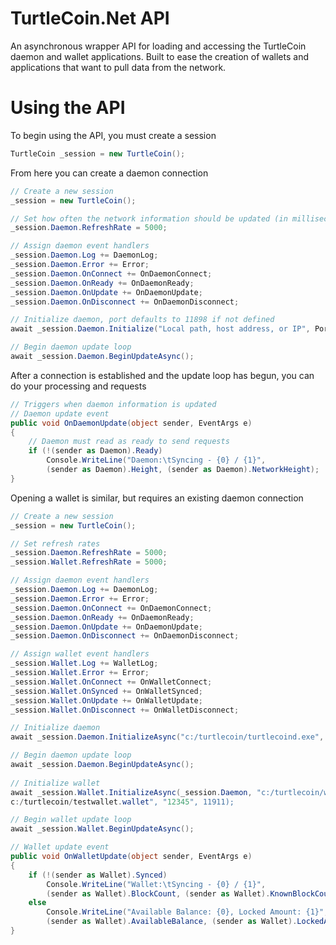 # TurtleCoin.Net API

An asynchronous wrapper API for loading and accessing the TurtleCoin daemon and wallet applications. Built to ease the creation of wallets and applications that want to pull data from the network.

# Using the API

To begin using the API, you must create a session

```C#
TurtleCoin _session = new TurtleCoin();
```

From here you can create a daemon connection

```C#
// Create a new session
_session = new TurtleCoin();

// Set how often the network information should be updated (in milliseconds)
_session.Daemon.RefreshRate = 5000;

// Assign daemon event handlers
_session.Daemon.Log += DaemonLog;
_session.Daemon.Error += Error;
_session.Daemon.OnConnect += OnDaemonConnect;
_session.Daemon.OnReady += OnDaemonReady;
_session.Daemon.OnUpdate += OnDaemonUpdate;
_session.Daemon.OnDisconnect += OnDaemonDisconnect;

// Initialize daemon, port defaults to 11898 if not defined
await _session.Daemon.Initialize("Local path, host address, or IP", Port);

// Begin daemon update loop
await _session.Daemon.BeginUpdateAsync();
```

After a connection is established and the update loop has begun, you can do your processing and requests

```C#
// Triggers when daemon information is updated
// Daemon update event
public void OnDaemonUpdate(object sender, EventArgs e)
{
    // Daemon must read as ready to send requests
    if (!(sender as Daemon).Ready)
        Console.WriteLine("Daemon:\tSyncing - {0} / {1}",
        (sender as Daemon).Height, (sender as Daemon).NetworkHeight);
}
```

Opening a wallet is similar, but requires an existing daemon connection

```C#
// Create a new session
_session = new TurtleCoin();

// Set refresh rates
_session.Daemon.RefreshRate = 5000;
_session.Wallet.RefreshRate = 5000;

// Assign daemon event handlers
_session.Daemon.Log += DaemonLog;
_session.Daemon.Error += Error;
_session.Daemon.OnConnect += OnDaemonConnect;
_session.Daemon.OnReady += OnDaemonReady;
_session.Daemon.OnUpdate += OnDaemonUpdate;
_session.Daemon.OnDisconnect += OnDaemonDisconnect;

// Assign wallet event handlers
_session.Wallet.Log += WalletLog;
_session.Wallet.Error += Error;
_session.Wallet.OnConnect += OnWalletConnect;
_session.Wallet.OnSynced += OnWalletSynced;
_session.Wallet.OnUpdate += OnWalletUpdate;
_session.Wallet.OnDisconnect += OnWalletDisconnect;

// Initialize daemon
await _session.Daemon.InitializeAsync("c:/turtlecoin/turtlecoind.exe", 11898);

// Begin daemon update loop
await _session.Daemon.BeginUpdateAsync();
            
// Initialize wallet
await _session.Wallet.InitializeAsync(_session.Daemon, "c:/turtlecoin/walletd.exe", 
c:/turtlecoin/testwallet.wallet", "12345", 11911);

// Begin wallet update loop
await _session.Wallet.BeginUpdateAsync();
```

```C#
// Wallet update event
public void OnWalletUpdate(object sender, EventArgs e)
{
    if (!(sender as Wallet).Synced)
        Console.WriteLine("Wallet:\tSyncing - {0} / {1}",
        (sender as Wallet).BlockCount, (sender as Wallet).KnownBlockCount);
    else
        Console.WriteLine("Available Balance: {0}, Locked Amount: {1}",
        (sender as Wallet).AvailableBalance, (sender as Wallet).LockedAmount);
}
```
